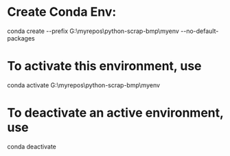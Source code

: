 # Create Conda Env:
conda create --prefix G:\myrepos\python-scrap-bmp\myenv --no-default-packages

# To activate this environment, use      
conda activate G:\myrepos\python-scrap-bmp\myenv

# To deactivate an active environment, use
conda deactivate